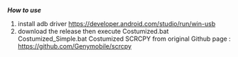 ***How to use***
1. install adb driver https://developer.android.com/studio/run/win-usb
2. download the release then execute Costumized.bat Costumized_Simple.bat
Costumized SCRCPY from original Github page : https://github.com/Genymobile/scrcpy
